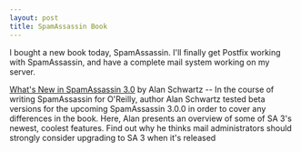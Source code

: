 ```yaml
--- 
layout: post
title: SpamAssassin Book
---
```

I bought a new book today, SpamAssassin. I'll finally get Postfix working with SpamAssassin, and have a complete mail system working on my server.

<a href="http://www.onlamp.com/pub/a/onlamp/2004/09/09/spamassassin.html">What's New in SpamAssassin 3.0</a> by Alan Schwartz -- In the course of writing SpamAssassin for O'Reilly, author Alan Schwartz tested beta versions for the upcoming SpamAssassin 3.0.0 in order to cover any differences in the book. Here, Alan presents an overview of some of SA 3's newest, coolest features. Find out why he thinks mail administrators should strongly consider upgrading to SA 3 when it's released
